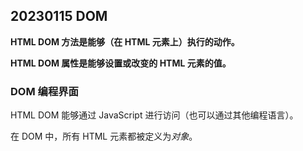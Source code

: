 ## 20230115 DOM

**HTML DOM 方法是能够（在 HTML 元素上）执行的动作。**

**HTML DOM 属性是能够设置或改变的 HTML 元素的值。**

### DOM 编程界面

HTML DOM 能够通过 JavaScript 进行访问（也可以通过其他编程语言）。

在 DOM 中，所有 HTML 元素都被定义为*对象*。